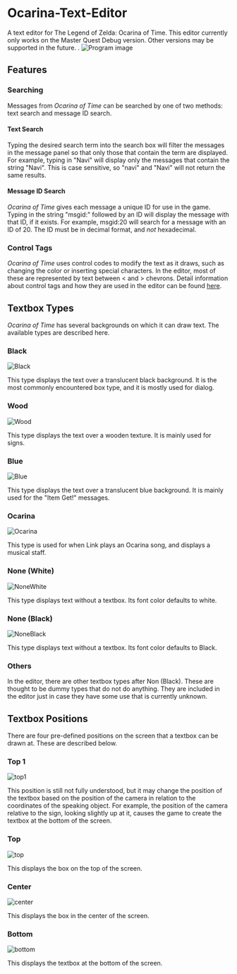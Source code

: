 # Ocarina-Text-Editor
A text editor for The Legend of Zelda: Ocarina of Time. This editor currently only works on the Master Quest Debug version. Other versions may be supported in the future.
.
![Program image](http://i.imgur.com/mdevXFf.png)

## Features

### Searching

Messages from *Ocarina of Time* can be searched by one of two methods: text search and message ID search.

#### Text Search

Typing the desired search term into the search box will filter the messages in the message panel so that only those that contain the term are displayed.
For example, typing in "Navi" will display only the messages that contain the string "Navi". This is case sensitive, so "navi" and "Navi" will not return the
same results.

#### Message ID Search

*Ocarina of Time* gives each message a unique ID for use in the game. Typing in the string "msgid:" followed by an ID will display the message with that ID, if it exists.
For example, msgid:20 will search for a message with an ID of 20. The ID must be in decimal format, and *not* hexadecimal.

### Control Tags

*Ocarina of Time* uses control codes to modify the text as it draws, such as changing the color or inserting special characters. In the editor, most of these
are represented by text between < and > chevrons. Detail information about control tags and how they are used in the editor can be found [here]().

## Textbox Types

*Ocarina of Time* has several backgrounds on which it can draw text. The available types are described here.

### Black
![Black](http://i.imgur.com/4aWwwDo.jpg)

This type displays the text over a translucent black background. It is the most commonly encountered box type, and it is mostly used for dialog.

### Wood
![Wood](http://i.imgur.com/DEqvkwa.jpg)

This type displays the text over a wooden texture. It is mainly used for signs.

### Blue
![Blue](http://i.imgur.com/G86tVec.jpg)

This type displays the text over a translucent blue background. It is mainly used for the "Item Get!" messages.

### Ocarina
![Ocarina](http://i.imgur.com/6FCYSn1.jpg)

This type is used for when Link plays an Ocarina song, and displays a musical staff.

### None (White)
![NoneWhite](http://i.imgur.com/fqGdC72.jpg)

This type displays text without a textbox. Its font color defaults to white.

### None (Black)
![NoneBlack](http://i.imgur.com/to3SwkK.jpg)

This type displays text without a textbox. Its font color defaults to Black.

### Others

In the editor, there are other textbox types after Non (Black). These are thought to be dummy types that do not do anything. They are included in the editor just in case they have some
use that is currently unknown.

## Textbox Positions

There are four pre-defined positions on the screen that a textbox can be drawn at. These are described below.

### Top 1
![top1](http://i.imgur.com/kDsOOya.jpg)

This position is still not fully understood, but it may change the position of the textbox based on the position of the camera in relation to the coordinates of the speaking object.
For example, the position of the camera relative to the sign, looking slightly up at it, causes the game to create the textbox at the bottom of the screen.

### Top
![top](http://i.imgur.com/3hdY3k4.jpg)

This displays the box on the top of the screen.

### Center
![center](http://i.imgur.com/KAfRfsM.jpg)

This displays the box in the center of the screen.

### Bottom
![bottom](http://i.imgur.com/0sXt3Yi.jpg)

This displays the textbox at the bottom of the screen.